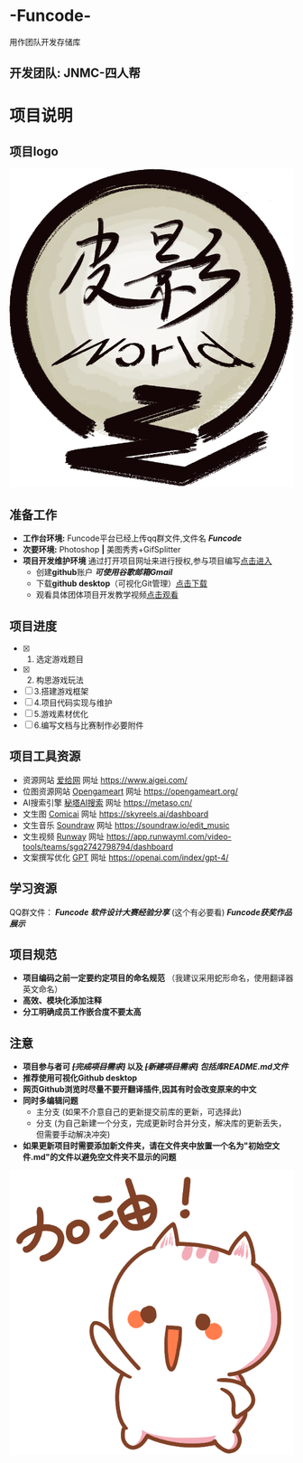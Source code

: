 # -Funcode-
用作团队开发存储库
## 开发团队: JNMC-四人帮

# 项目说明
## 项目logo
![LOGO](项目logo/logo_1.png)

## 准备工作

- **工作台环境:** Funcode平台已经上传qq群文件,文件名  ***Funcode***
- **次要环境:** Photoshop **|** 美图秀秀+GifSplitter
- **项目开发维护环境** 通过打开项目网址来进行授权,参与项目编写[点击进入](https://github.com/AliceAuto/-Funcode-)
    - 创建**github**账户 ***可使用谷歌邮箱Gmail***
    - 下载**github desktop**（可视化Git管理）[点击下载](https://desktop.github.com/download/)
    - 观看具体团体项目开发教学视频[点击观看](https://www.bilibili.com/video/BV1o7411U7j6?vd_source=21be49af9afac52c20366bcfdbce61f2)
## 项目进度
- [x] 1. 选定游戏题目
- [x] 2. 构思游戏玩法
- [ ] 3.搭建游戏框架
- [ ] 4.项目代码实现与维护
- [ ] 5.游戏素材优化
- [ ] 6.编写文档与比赛制作必要附件
  
## 项目工具资源
- 资源网站 [爱给网](https://www.aigei.com/) 网址 https://www.aigei.com/
- 位图资源网站 [Opengameart](https://opengameart.org/) 网址 https://opengameart.org/
- AI搜索引擎 [秘塔AI搜索](https://metaso.cn/) 网址 https://metaso.cn/
- 文生图 [Comicai](https://skyreels.ai/dashboard) 网址 https://skyreels.ai/dashboard
- 文生音乐 [Soundraw](https://soundraw.io/edit_music) 网址 https://soundraw.io/edit_music
- 文生视频 [Runway](https://app.runwayml.com/video-tools/teams/sgq2742798794/dashboard) 网址 https://app.runwayml.com/video-tools/teams/sgq2742798794/dashboard
- 文案撰写优化 [GPT](https://openai.com/index/gpt-4/) 网址 https://openai.com/index/gpt-4/
## 学习资源
QQ群文件： 
    ***Funcode 软件设计大赛经验分享*** (这个有必要看)
***Funcode获奖作品展示***


## 项目规范
- **项目编码之前一定要约定项目的命名规范** （我建议采用蛇形命名，使用翻译器英文命名）
- **高效、模块化添加注释**
- **分工明确成员工作嵌合度不要太高**
  

## 注意
- **项目参与者可  ***~~[完成项目需求]~~*** 以及  ***~~[新建项目需求]~~ 包括库README.md文件*****
- **推荐使用可视化Github desktop**
- **网页Github浏览时尽量不要开翻译插件,因其有时会改变原来的中文**
- **同时多编辑问题**
  - 主分支 (如果不介意自己的更新提交前库的更新，可选择此)
  - 分支 (为自己新建一个分支，完成更新时合并分支，解决库的更新丢失，但需要手动解决冲突)
- **如果更新项目时需要添加新文件夹，请在文件夹中放置一个名为"初始空文件.md"的文件以避免空文件夹不显示的问题**
  
![加油](https://github.com/AliceAuto/-Funcode-/blob/main/github%E7%BD%91%E7%AB%99%E8%B5%84%E6%BA%90(%E6%97%A0%E5%85%B3%E9%A1%B9)/%E5%8A%A0%E6%B2%B9.png)
